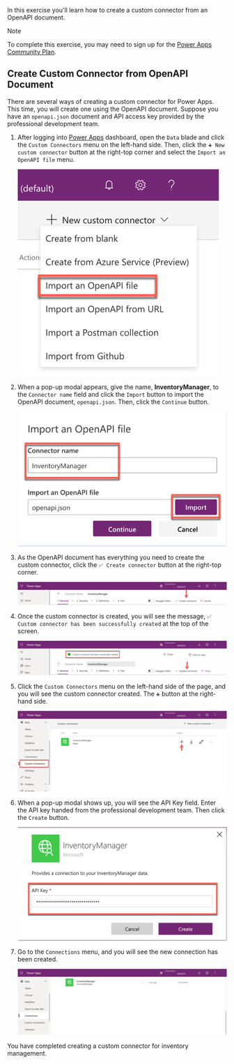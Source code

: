 In this exercise you'll learn how to create a custom connector from an OpenAPI document.

> [!NOTE]
> To complete this exercise, you may need to sign up for the [Power Apps Community Plan][pa cp].


## Create Custom Connector from OpenAPI Document ##

There are several ways of creating a custom connector for Power Apps. This time, you will create one using the OpenAPI document. Suppose you have an `openapi.json` document and API access key provided by the professional development team.

1. After logging into [Power Apps][pa] dashboard, open the `Data` blade and click the `Custom Connectors` menu on the left-hand side. Then, click the `➕ New custom connector` button at the right-top corner and select the `Import an OpenAPI file` menu.

    ![Many Ways Creating Custom Connector][image-01]

1. When a pop-up modal appears, give the name, **InventoryManager**, to the `Connector name` field and click the `Import` button to import the OpenAPI document, `openapi.json`. Then, click the `Continue` button.

    ![OpenAPI File Import][image-02]

1. As the OpenAPI document has everything you need to create the custom connector, click the `✅ Create connector` button at the right-top corner.

    ![Custom Connector General Tab Create Connector][image-03]

1. Once the custom connector is created, you will see the message, `✅ Custom connector has been successfully created` at the top of the screen.

    ![Custom Connector General Tab Connector Created][image-04]

1. Click the `Custom Connectors` menu on the left-hand side of the page, and you will see the custom connector created. The `➕` button at the right-hand side.

    ![New Custom Connector][image-05]

1. When a pop-up modal shows up, you will see the API Key field. Enter the API key handed from the professional development team. Then click the `Create` button.

    ![New Custom Connector Pop-up Modal][image-06]

1. Go to the `Connections` menu, and you will see the new connection has been created.

    ![New Connection][image-07]

You have completed creating a custom connector for inventory management.


[image-01]: ../media/05-create-custom-connector-with-openapi-01.png
[image-02]: ../media/05-create-custom-connector-with-openapi-02.png
[image-03]: ../media/05-create-custom-connector-with-openapi-03.png
[image-04]: ../media/05-create-custom-connector-with-openapi-04.png
[image-05]: ../media/05-create-custom-connector-with-openapi-05.png
[image-06]: ../media/05-create-custom-connector-with-openapi-06.png
[image-07]: ../media/05-create-custom-connector-with-openapi-07.png

[pa]: https://powerapps.microsoft.com/
[pa cp]: https://powerapps.microsoft.com/communityplan/?azure-portal=true
